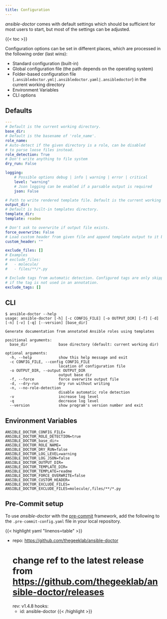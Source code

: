 ```yaml
---
title: Configuration
---
```


_ansible-doctor_ comes with default settings which should be sufficient for most users to start, but most of the settings can be adjusted.

{{< toc >}}

Configuration options can be set in different places, which are processed in the following order (last wins):

- Standard configuration (built-in)
- Global configuration file (the path depends on the operating system)
- Folder-based configuration file (`.ansibledoctor.yml|.ansibledoctor.yaml|.ansibledoctor`) in the current working directory
- Environment Variables
- CLI options

## Defaults

```YAML
---
# Default is the current working directory.
base_dir:
# Default is the basename of 'role_name'.
role_name:
# Auto-detect if the given directory is a role, can be disabled
# to parse loose files instead.
role_detection: True
# Don't write anything to file system
dry_run: False

logging:
    # Possible options debug | info | warning | error | critical
    level: "warning"
    # Json logging can be enabled if a parsable output is required
    json: False

# Path to write rendered template file. Default is the current working directory.
output_dir:
# Default is built-in templates directory.
template_dir:
template: readme

# Don't ask to overwrite if output file exists.
force_overwrite: False
# Load custom header from given file and append template output to it before write.
custom_header: ""

exclude_files: []
# Examples
# exclude_files:
#   - molecule/
#   - files/**/*.py

# Exclude tags from automatic detection. Configured tags are only skipped
# if the tag is not used in an annotation.
exclude_tags: []
```

## CLI

```Shell
$ ansible-doctor --help
usage: ansible-doctor [-h] [-c CONFIG_FILE] [-o OUTPUT_DIR] [-f] [-d] [-n] [-v] [-q] [--version] [base_dir]

Generate documentation from annotated Ansible roles using templates

positional arguments:
  base_dir              base directory (default: current working dir)

optional arguments:
  -h, --help            show this help message and exit
  -c CONFIG_FILE, --config CONFIG_FILE
                        location of configuration file
  -o OUTPUT_DIR, --output OUTPUT_DIR
                        output base dir
  -f, --force           force overwrite output file
  -d, --dry-run         dry run without writing
  -n, --no-role-detection
                        disable automatic role detection
  -v                    increase log level
  -q                    decrease log level
  --version             show program's version number and exit
```

## Environment Variables

```Shell
ANSIBLE_DOCTOR_CONFIG_FILE=
ANSIBLE_DOCTOR_ROLE_DETECTION=true
ANSIBLE_DOCTOR_base_dir=
ANSIBLE_DOCTOR_ROLE_NAME=
ANSIBLE_DOCTOR_DRY_RUN=false
ANSIBLE_DOCTOR_LOG_LEVEL=warning
ANSIBLE_DOCTOR_LOG_JSON=false
ANSIBLE_DOCTOR_OUTPUT_DIR=
ANSIBLE_DOCTOR_TEMPLATE_DIR=
ANSIBLE_DOCTOR_TEMPLATE=readme
ANSIBLE_DOCTOR_FORCE_OVERWRITE=false
ANSIBLE_DOCTOR_CUSTOM_HEADER=
ANSIBLE_DOCTOR_EXCLUDE_FILES=
ANSIBLE_DOCTOR_EXCLUDE_FILES=molecule/,files/**/*.py
```

## Pre-Commit setup

To use _ansible-doctor_ with the [pre-commit](https://pre-commit.com/) framework, add the following to the `.pre-commit-config.yaml` file in your local repository.

<!-- prettier-ignore-start -->
<!-- markdownlint-disable -->
<!-- spellchecker-disable -->

{{< highlight yaml "linenos=table" >}}
- repo: https://github.com/thegeeklab/ansible-doctor
  # change ref to the latest release from https://github.com/thegeeklab/ansible-doctor/releases
  rev: v1.4.8
  hooks:
    - id: ansible-doctor
{{< /highlight >}}

<!-- spellchecker-enable -->
<!-- markdownlint-restore -->
<!-- prettier-ignore-end -->
